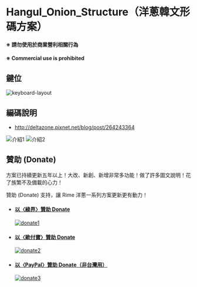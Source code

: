 # Hangul_Onion_Structure（洋蔥韓文形碼方案）

#### ※ 請勿使用於商業營利相關行為
#### ※ Commercial use is prohibited


## 鍵位

![keyboard-layout](https://github.com/oniondelta/Hangul_Rime_Files/blob/main/Hangul_Onion_Structure/img/hangul_onion_structure_keyboard-layout.png)


## 編碼說明

- http://deltazone.pixnet.net/blog/post/264243364

![介紹1](https://github.com/oniondelta/Hangul_Rime_Files/blob/main/Hangul_Onion_Structure/img/hangul2020-1.jpg)
![介紹2](https://github.com/oniondelta/Hangul_Rime_Files/blob/main/Hangul_Onion_Structure/img/hangul2020-2.jpg)


## 贊助 (Donate)

方案已持續更新五年以上！大改、新創、新增非常多功能！做了許多圖文說明！花了族繁不及備載的心力！

贊助 (Donate) 支持，讓 Rime 洋蔥一系列方案更新更有動力！

- #### [以〈綠界〉贊助 Donate](https://p.ecpay.com.tw/D555162)

    [![donate1](https://payment.ecpay.com.tw/Upload/QRCode/202010/QRCode_170c287e-2db8-4b50-b87f-8d36500a3958.png)](https://p.ecpay.com.tw/D555162)

- #### [以〈歐付寶〉贊助 Donate](https://qr.opay.tw/q1ql7)

    [![donate2](https://payment.opay.tw/Upload/Broadcaster/2294343/QRcode/QRCode_7AC0FA1CAD39F0B66CFD5513A2173D1A.png)](https://qr.opay.tw/q1ql7)

- #### [以〈PayPal〉贊助 Donate（非台灣用）](https://paypal.me/onioninput)

    [![donate3](https://github.com/user-attachments/assets/5ae6b20c-939d-4781-9f82-6865043ffeac)](https://paypal.me/onioninput)


